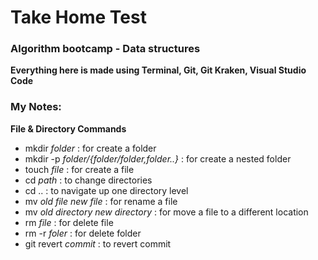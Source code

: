 # Take Home Test
### Algorithm bootcamp - Data structures

**Everything here is made using Terminal, Git, Git Kraken, Visual Studio Code**

### My Notes:
**File & Directory Commands**
* mkdir *folder* : for create a folder
* mkdir -p *folder/{folder/folder,folder..}* : for create a nested folder
* touch *file* : for create a file
* cd *path* : to change directories
* cd .. : to navigate up one directory level
* mv *old file* *new file* : for rename a file
* mv *old directory* *new directory* : for move a file to a different location
* rm *file* : for delete file
* rm -r *foler* : for delete folder
* git revert *commit* : to revert commit
